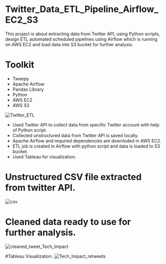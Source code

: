 # Twitter_Data_ETL_Pipeline_Airflow_EC2_S3

This project is about extracting data from Twitter API, using Python scripts, design ETL automated scheduled pipelines using Airflow which is running on AWS EC2 and load data into S3 bucket for further analysis.

# Toolkit
- Tweepy
- Apache Airflow
- Pandas Library
- Python
- AWS EC2
- AWS S3

![Twitter_ETL](https://user-images.githubusercontent.com/7123198/230835468-2ff72e44-86f6-4a45-9741-a86849111982.png)

- Used Twitter API to collect data from specific Twitter account with help of Python script.
- Collected unstructured data from Twitter API is saved locally.
- Apache Airflow and required dependencies are downloded in AWS EC2.
- ETL job is created in Airflow with python script and data is loaded to S3 bucket.
- Used Tableau for visualization. 



# Unstructured CSV file extracted from twitter API.
![csv](https://user-images.githubusercontent.com/7123198/230835800-909ce06a-4c36-4dce-a011-61459661ca91.png)



# Cleaned data ready to use for further analysis.

![cleaned_tweet_Tech_Impact](https://user-images.githubusercontent.com/7123198/231534976-fdcda727-5be6-446a-a118-a895d3a20261.png)

#Tableau Visualization.
![Tech_Impact_retweets](https://user-images.githubusercontent.com/7123198/231590046-8207c5f1-b7d9-4ae7-9849-bc1c2b49200b.png)


